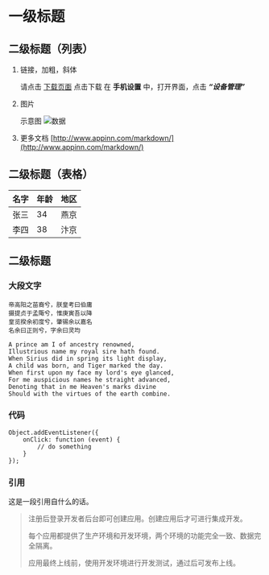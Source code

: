 # 一级标题

## 二级标题（列表）

1. 链接，加粗，斜体

    请点击 [下载页面](download.html) 点击下载
    在 **手机设置** 中，打开界面，点击 ___“设备管理”___

2. 图片

    示意图 ![](../内容产品系统/data.webp "数据")

3. 更多文档 [http://www.appinn.com/markdown/](http://www.appinn.com/markdown/)



## 二级标题（表格）

|   名字   |  年龄    |  地区    |
| ---- | ---- | ---- |
|   张三   |  34    |  燕京    |
|   李四   |   38   |   汴京   |


## 二级标题

### 大段文字

```
帝高阳之苗裔兮，朕皇考曰伯庸
摄提贞于孟陬兮，惟庚寅吾以降
皇览揆余初度兮，肇锡余以嘉名
名余曰正则兮，字余曰灵均

A prince am I of ancestry renowned,
Illustrious name my royal sire hath found.
When Sirius did in spring its light display,
A child was born, and Tiger marked the day.
When first upon my face my lord's eye glanced,
For me auspicious names he straight advanced,
Denoting that in me Heaven's marks divine
Should with the virtues of the earth combine.
```



### 代码

```
Object.addEventListener({
    onClick: function (event) {
        // do something
    }
});
```



### 引用

这是一段引用自什么的话。
> 注册后登录开发者后台即可创建应用。创建应用后才可进行集成开发。
>
> 每个应用都提供了生产环境和开发环境，两个环境的功能完全一致、数据完全隔离。
>
> 应用最终上线前，使用开发环境进行开发测试，通过后可发布上线。
